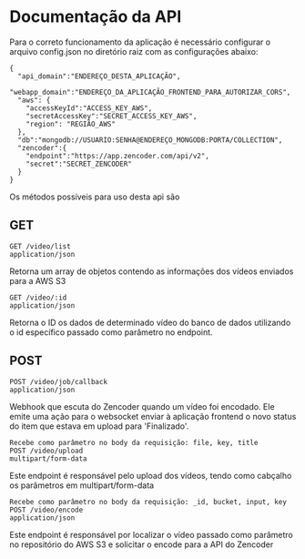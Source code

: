 # Documentação da API
Para o correto funcionamento da aplicação é necessário configurar o arquivo config.json no diretório raiz com as configurações abaixo:
````
{
  "api_domain":"ENDEREÇO_DESTA_APLICAÇÃO",
  "webapp_domain":"ENDEREÇO_DA_APLICAÇÃO_FRONTEND_PARA_AUTORIZAR_CORS",
  "aws": {
    "accessKeyId":"ACCESS_KEY_AWS",
    "secretAccessKey":"SECRET_ACCESS_KEY_AWS",
    "region": "REGIÃO_AWS"
  },
  "db":"mongodb://USUARIO:SENHA@ENDEREÇO_MONGODB:PORTA/COLLECTION",
  "zencoder":{
    "endpoint":"https://app.zencoder.com/api/v2",
    "secret":"SECRET_ZENCODER"
  }
}
````
Os métodos possíveis para uso desta api são

## GET

```
GET /video/list
application/json
```
Retorna um array de objetos contendo as informações dos vídeos enviados para a AWS S3




```
GET /video/:id
application/json
```
Retorna o ID os dados de determinado vídeo do banco de dados utilizando o id específico passado como parâmetro no endpoint.




## POST

```
POST /video/job/callback
application/json
```
Webhook que escuta do Zencoder quando um vídeo foi encodado. Ele emite uma ação para o websocket enviar à aplicação frontend o novo status do item que estava em upload para 'Finalizado'.




```
Recebe como parâmetro no body da requisição: file, key, title
POST /video/upload
multipart/form-data 
```
Este endpoint é responsável pelo upload dos vídeos, tendo como cabçalho os parâmetros em multipart/form-data 




```
Recebe como parâmetro no body da requisição: _id, bucket, input, key
POST /video/encode
application/json
```
Este endpoint é responsável por localizar o vídeo passado como parâmetro no repositório do AWS S3 e solicitar o encode para a API do Zencoder



